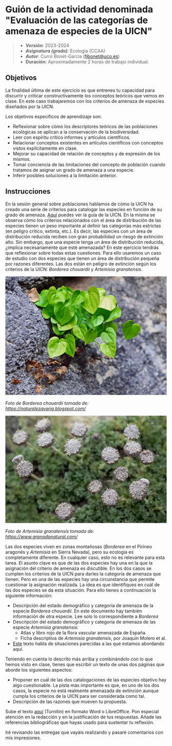 # Guión de la actividad denominada "Evaluación de las categorías de amenaza de especies de la UICN"


> + **_Versión_**: 2023-2024
> + **_Asignatura (grado)_**: Ecología (CCAA)
> + **_Autor_**: Curro Bonet-García (fjbonet@uco.es)
> + **Duración**: Aproximadamente 2 horas de trabajo individual.



## Objetivos 

La finalidad última de este ejercicio es que entrenes tu capacidad para discurrir y criticar constructivamente los conceptos teóricos que vemos en clase. En este caso trabajaremos con los criterios de amenaza de especies diseñados por la UICN. 

Los objetivos específicos de aprendizaje son:
+ Reflexionar sobre cómo los descriptores teóricos de las poblaciones ecológicas se aplican a la conservación de la biodiversidad.
+ Leer con espíritu crítico informes y artículos científicos.
+ Relacionar conceptos existentes en artículos científicos con conceptos vistos explícitamente en clase.
+ Mejorar su capacidad de relación de conceptos y de expresión de los mismos.
+ Tomar conciencia de las limitaciones del concepto de población cuando tratamos de asignar un grado de amenaza a una especie.
+ Inferir posibles soluciones a la limitación anterior. 

 ## Instrucciones

En la sesión general sobre poblaciones hablamos de cómo la UICN ha creado una serie de criterios para catalogar las especies en función de su grado de amenaza. [Aquí](https://github.com/aprendiendo-cosas/A_sp_amenazadas_ecologia_ccaa/raw/2022_2023/biblio/redlist_cats_crit_sp.pdf) puedes ver la guía de la UICN. En la misma se observa cómo los criterios relacionados con el área de distribución de las especies tienen un peso importante al definir las categorías más estrictas (en peligro crítico, extinta, etc.). Es decir, las especies con un área de distribución reducida reciben con gran probabilidad un riesgo de extinción alto. Sin embargo, que una especie tenga un área de distribución reducida, ¿implica necesariamente que esté amenazada? En este ejercicio tendrás que reflexionar sobre todas estas cuestiones. Para ello usaremos un caso de estudio con dos especies que tienen un área de distribución pequeña por razones diferentes. Las dos están en peligro de extinción según los criterios de la UICN: *Borderea chouardii* y *Artemisia granatensis*.



![borderea](https://github.com/aprendiendo-cosas/A_sp_amenazadas_ecologia_ccaa/raw/2022_2023/imagenes/borderea.jpg)

*Foto de Borderea chouardii tomada de: https://naturalezavaria.blogspot.com/*


![artemisia](https://github.com/aprendiendo-cosas/A_sp_amenazadas_ecologia_ccaa/raw/2022_2023/imagenes/artemisia.jpg)

*Foto de Artemisia granatensis tomada de: https://www.granadanatural.com/*

Las dos especies viven en zonas montañosas (*Borderea* en el Pirineo aragonés y *Artemisia* en Sierra Nevada), pero su ecología es completamente diferente. En cualquier caso, esto no es relevante para esta tarea. El asunto clave es que de las dos especies hay una en la que la asignación del criterio de amenaza es discutible. En los dos casos se cumplen los criterios de la UICN para darles la categoría de amenaza que tienen. Pero en una de las especies hay una circunstancia que permite cuestionar la asignación realizada. La idea es que identifiques en cuál de las dos especies se da esta situación. Para ello tienes a continuación la siguiente información:
+ Descripción del estado demográfico y categoría de amenaza de la especie *Borderea chouardii*. En este documento hay también información de otra especie. Lee solo lo correspondiente a *Borderea*
+ Descripción del estado demográfico y categoría de amenaza de las especie *Artemisia granatensis*:
  + Atlas y libro rojo de la flora vascular amenazada de España.
  + Ficha descriptiva de *Artemisia granatensis*, por Joaquín Molero et al.  
+ [Este](https://blog.creaf.cat/es/coneixement/el-lado-oculto-de-la-rareza/) texto habla de situaciones parecidas a las que estamos abordando aquí. 

Teniendo en cuenta lo descrito más arriba y combinándolo con lo que hemos visto en clase, tienes que escribir un texto de unas dos páginas que aborde los siguientes aspectos:

+ Proponer en cuál de las dos catalogaciones de las especies objetivo hay algo cuestionable. La pista más importante es que, en uno de los dos casos, la especie no está realmente amenazada de extinción aunque cumpla los criterios de la UICN para ser considerada como tal. 
+ Descripción de las razones que mueven tu propuesta.

Sube el texto [aquí](https://www.turnitin.com/t_submit.asp?r=91.3419355689005&svr=47&lang=es&aid=132276263) (Turnitin) en formato Word o LibreOffice. Pon especial atención en la redacción y en la justificación de tus respuestas. Añade las referencias bibliográficas que hayas usado para sustentar tu reflexión.

Iré revisando las entregas que vayáis realizando y pasaré comentarios con mis impresiones. 

